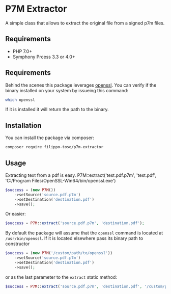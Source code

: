 # P7M Extractor

A simple class that allows to extract the original file from a signed p7m files.

## Requirements

- PHP 7.0+
- Symphony Prcess 3.3 or 4.0+

## Requirements

Behind the scenes this package leverages [openssl](https://it.wikipedia.org/wiki/OpenSSL). You can verify if the binary installed on your system by issueing this command:

```bash
which openssl
```

If it is installed it will return the path to the binary.

## Installation

You can install the package via composer:

```bash
composer require filippo-toso/p7m-extractor
```

## Usage

Extracting text from a pdf is easy.
P7M::extract('test.pdf.p7m', 'test.pdf', 'C:/Program Files/OpenSSL-Win64/bin/openssl.exe')
```php
$success = (new P7M())
    ->setSource('source.pdf.p7m')
    ->setDestination('destination.pdf')
    ->save();
```

Or easier:

```php
$success = P7M::extract('source.pdf.p7m', 'destination.pdf');
```

By default the package will assume that the `openssl` command is located at `/usr/bin/openssl`.
If it is located elsewhere pass its binary path to constructor

```php
$success = (new P7M('/custom/path/to/openssl'))
    ->setSource('source.pdf.p7m')
    ->setDestination('destination.pdf')
    ->save();
```

or as the last parameter to the `extract` static method:

```php
$success = P7M::extract('source.pdf.p7m', 'destination.pdf', '/custom/path/to/openssl');
```
